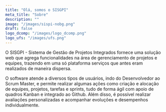 ```yaml
---
title: "Olá, somos o SISGPI"
meta_title: "Sobre"
description: ""
image: "/images/sispi-nobg.png"
draft: false
logo_dcomp: "/images/logo_dcomp.png"
logo_ufs: "/images/ufs.png"
---
```


O SISGPI - Sistema de Gestão de Projetos Integrados fornece uma solução web que agrega funcionalidades na área de gerenciamento de projetos e equipes, trazendo em uma só plataforma serviços que antes eram realizados de maneira dispersa.

O software atende a diversos tipos de usuários, indo do Desenvolvedor ao Scrum Master, e permite realizar algumas ações como criação e alocação de equipes, projetos, tarefas e sprints, tudo de forma ágil com apoio de quadros Kanban e integrado ao Github. Além disso, é possível realizar avaliações personalizadas e acompanhar evoluções e desempenhos individualmente.

<!-- <svg version="1.1" viewBox="0 0 646.67 301.33" xmlns="http://www.w3.org/2000/svg">
<g transform="matrix(1.3333 0 0 -1.3333 0 301.33)">
<g transform="scale(.1)">
<g transform="scale(10)">
<text transform="matrix(1 0 0 -1 .20273 6.6941)" fill="#00388c" font-family="'DejaVu Sans'" font-size="27.375px" xml:space="preserve"><tspan x="0 21.078751 37.914375 55.297501 72.078377 83.329498 94.060501 110.84138 137.50462 154.34026 171.77809 182.50909 199.26259 207.96785 225.35097 242.1866 250.89185 269.9996 286.75308 313.41635 330.79947 348.23718 358.96817 375.74905 390.8053 407.66821 424.42169 433.64709 453.68558 468.98807" y="0">Departamento de Computação/UFS</tspan></text>
</g>
<path d="m4162.8 1421.2c20.86 0 41.56 2.11 62.07 6.32 20.55 4.26 38.95 11.76 55.24 22.5 16.29 10.75 29.49 25.39 39.57 43.99 10.11 18.55 15.15 42.19 15.15 70.86 0 41.05-15 74.76-44.96 101.17-29.96 26.37-72.97 39.57-129.02 39.57h-165.16v-284.41zm-219.92-374.38v711.56h217.97c35.86 0 67.77-4.88 95.78-14.65 28.05-9.76 51.8-23.32 71.37-40.58 19.53-17.27 34.37-37.77 44.45-61.56 10.12-23.79 15.16-49.38 15.16-76.72 0-35.2-6.18-65.16-18.56-89.92-12.38-24.77-29.02-45.12-49.84-61.1-20.86-15.97-44.81-27.54-71.84-34.69-27.07-7.18-54.92-10.78-83.59-10.78h-168.09v-321.56z" fill="#00388c" fill-rule="evenodd"/>
<path d="m3357.5 1449.5 350.86 332.34v-735.04h-52.77v614.81l-298.09-294.18-293.24 290.27v-610.9h-52.78v735.04z" fill="#00388c" fill-rule="evenodd"/>
<path d="m2796.4 1403.6c0 43.67-8.44 85.04-25.4 124.14-16.95 39.1-40.23 73.32-69.88 102.62-29.65 29.33-64.53 52.46-104.57 69.41-40.08 16.91-83.59 25.39-130.51 25.39-41.05 0-81.13-7.66-120.19-22.97-39.1-15.31-73.99-37.15-104.61-65.47-30.63-28.36-55.2-62.38-73.79-102.14-18.55-39.73-27.85-84.07-27.85-132.93 0-41.06 8.16-80.63 24.45-118.75 16.29-38.13 39.06-72.15 68.4-102.15 29.34-29.96 64.18-53.91 104.57-71.84 40.43-17.89 85.04-26.87 133.91-26.87 41.05 0 81.13 7.65 120.23 22.96 39.1 15.32 73.79 37.15 104.1 65.51 30.28 28.32 54.73 62.23 73.28 101.64 18.6 39.42 27.86 83.25 27.86 131.45zm-709.57-2.93c0 55.39 10.58 106.21 31.75 152.5 21.17 46.25 49.38 85.98 84.53 119.22 35.2 33.24 75.59 59.14 121.22 77.69 45.62 18.6 92.85 27.85 141.71 27.85 55.39 0 106.53-10.23 153.44-30.78 46.95-20.5 87.5-47.89 121.72-82.11 34.18-34.18 60.74-73.59 79.65-118.24 18.9-44.65 28.32-91.4 28.32-140.27 0-56.02-10.59-107.19-31.76-153.44s-49.18-86.01-84.06-119.26c-34.85-33.2-74.92-58.94-120.2-77.18-45.27-18.25-92.38-27.39-141.25-27.39-56.01 0-107.5 10.28-154.41 30.78-46.92 20.55-87.46 47.89-121.68 82.11s-60.94 73.64-80.16 118.28c-19.22 44.61-28.82 91.37-28.82 140.24z" fill="#00388c" fill-rule="evenodd"/>
<path d="m448.28 2250.1c124.57 0 239.73-28.28 345.43-84.8 105.7-56.57 197.11-131.14 274.14-223.75 77.03-92.62 137.27-197.93 180.7-315.94 43.44-118.01 65.16-239.3 65.16-363.87s-21.72-236.4-65.16-335.58c-43.43-99.184-103.67-183.17-180.7-252-77.03-68.863-168.44-121.72-274.14-158.59-105.7-36.879-220.86-55.308-345.43-55.308h-447.46v1789.8z" fill="#00388c" fill-rule="evenodd"/>
<path d="m448.28 2250.1c124.57 0 239.73-28.28 345.43-84.8 105.7-56.56 197.11-131.13 274.14-223.75s137.27-197.93 180.7-315.94c43.44-118.01 65.16-239.3 65.16-363.87s-21.72-236.4-65.16-335.58c-43.43-99.18-103.67-183.17-180.7-251.99-77.03-68.871-168.44-121.72-274.14-158.6-105.7-36.871-220.86-55.308-345.43-55.308h-447.46v1789.8z" fill="none" stroke="#00388c" stroke-width="1.62"/>
<path d="m2104.7 931.32-45.86-37.148 44.8-60.742 50.59 42.851z" fill="#00388c" fill-rule="evenodd"/>
<path d="m2197.6 925.07-43.48-50.511 47.66-56.559 48.86 54.059z" fill="#00388c" fill-rule="evenodd"/>
<path d="m2022.1 1172.8-36.02-43.91 53.87-51.6 39.14 59.8z" fill="#00388c" fill-rule="evenodd"/>
<path d="m2125.5 1904.1-50.35-48.52 30.93-35.35 55.94 38.08z" fill="#00388c" fill-rule="evenodd"/>
<path d="m1918.5 1651 30.19-43.83 60.2 44.3c-11.6 15.31-23.36 30.04-35.55 44.8z" fill="#00388c" fill-rule="evenodd"/>
<path d="m1994.7 2157.2-39.26-74.06 51.17-28.09 43.67 69.22z" fill="#00388c" fill-rule="evenodd"/>
<path d="m2157.8 2035.1-43.16-54.8 42.38-44.07 51.37 46.41z" fill="#00388c" fill-rule="evenodd"/>
<path d="m2107.8 1813.9-61.01-45.94 38.67-53.79 60.74 41.18z" fill="#00388c" fill-rule="evenodd"/>
<path d="m1754.4 2079.4 54.42-3.79 49.02 144.65-64.57 20z" fill="#00388c" fill-rule="evenodd"/>
<path d="m1855.7 2113.6-28.08-70.59 43.04-18.4 36.14 62.5z" fill="#00388c" fill-rule="evenodd"/>
<path d="m1987.4 1927-38.55-58.56 44.8-31.17 47.03 47.42z" fill="#00388c" fill-rule="evenodd"/>
<path d="m2105.8 800.58-51.13-34.797 85.31-115.71 60.82 49.18z" fill="#00388c" fill-rule="evenodd"/>
<path d="m2045 760.5-42.7-23.32 66.84-136.68 60.78 41.68z" fill="#00388c" fill-rule="evenodd"/>
<path d="m2015.1 947.53-37.89-25.152 37.85-65.117 45.08 33.75z" fill="#00388c" fill-rule="evenodd"/>
<path d="m1947.9 613.16-51.52-20 17.3-76.719 67.66 29.688z" fill="#00388c" fill-rule="evenodd"/>
<path d="m2141.1 1076.7-52.77-53.98 69.53-82.03 66.25 71.76z" fill="#00388c" fill-rule="evenodd"/>
<path d="m1777.6 688-49.57-12.621 11.91-66.32 53.24 11.171z" fill="#00388c" fill-rule="evenodd"/>
<path d="m1726.2 912.42-38.05-8.524 9.34-81.328 48.52 8.602z" fill="#00388c" fill-rule="evenodd"/>
<path d="m1832.3 1808.1-22.69-46.09 26.44-16.22 30.75 42z" fill="#00388c" fill-rule="evenodd"/>
<path d="m1444.7 1098.3-40.04-47.78 49.06-41.56 39.1 53.09z" fill="#00388c" fill-rule="evenodd"/>
<path d="m1814.7 924.1-37.23-14.18 23.01-89.774 45.82 23.282z" fill="#00388c" fill-rule="evenodd"/>
<path d="m1833.6 566.95-56.71-15.508 17.14-73.871 63.25 18.828z" fill="#00388c" fill-rule="evenodd"/>
<path d="m1730.4 567.38-58.59-5.629-4.61-100.86 76.56 2.781z" fill="#00388c" fill-rule="evenodd"/>
<path d="m1699.1 772.14-51.4-6.25 0.39-69.84 54.76 6.051z" fill="#00388c" fill-rule="evenodd"/>
<path d="m1116.4 1796.9 45.89 37.15-44.84 60.78-50.55-42.89z" fill="#fff" fill-rule="evenodd"/>
<path d="m940.27 1608.3 33.64 62.65-118.91 83.24c-17.379-29.41-28.52-59.41-43.281-90z" fill="#fff" fill-rule="evenodd"/>
<path d="m976.45 1841.7 46.831 53.01-49.999 61.25-53.402-62.81z" fill="#fff" fill-rule="evenodd"/>
<path d="m1100 1597.3 36.02 43.9-53.87 51.61-39.14-59.85z" fill="#fff" fill-rule="evenodd"/>
<path d="m1255.1 1572.6 31.99 39.77-86.56 64.21c-9.73-15.62-17.7-30.03-25.67-46.4z" fill="#fff" fill-rule="evenodd"/>
<path d="m887.54 1485.5 24.301 65.39-118.72 47.89c-5.93-27.54-15.152-54.57-20.23-82.26z" fill="#fff" fill-rule="evenodd"/>
<path d="m837.3 1366.2 6.719 66.6-69.879 14.26c-2.11-23.52-11.25-47-12.071-70.59z" fill="#fff" fill-rule="evenodd"/>
<path d="m1013.3 1503 28.24 55.7-63.161 31.22-28.199-59.97z" fill="#fff" fill-rule="evenodd"/>
<path d="m886.6 1107-11.211 50.08-75.27-15.08c3.981-18.05 8.238-35 13.469-52.54z" fill="#fff" fill-rule="evenodd"/>
<path d="m960.66 1172.5-8.359 61.18-88.942-6.72 11.172-70.67z" fill="#fff" fill-rule="evenodd"/>
<path d="m863.12 1226.6-6.871 73.72-90.309 6.83c2.457-29.88 5.539-58.75 9.289-88.55z" fill="#fff" fill-rule="evenodd"/>
<path d="m1024 1237.7-6.52 57.73-71.519 1.84 4.84-67.5z" fill="#fff" fill-rule="evenodd"/>
<path d="m1042 1081.6-17.07 58.71-211.87-50.36c9.18-25.39 18.859-50.66 29.41-75.74z" fill="#fff" fill-rule="evenodd"/>
<path d="m1294.6 1640.1 20.94 19.96-53.05 65.78c-9.92-9.41-19.53-19.18-28.95-29.41z" fill="#00388c" fill-rule="evenodd"/>
<path d="m1100.1 810.58 50.35 48.551-30.9 35.32-55.94-38.09z" fill="#fff" fill-rule="evenodd"/>
<path d="m1326.7 1082.8-26.72 39.76-61.95-34.76 29.29-41.06z" fill="#fff" fill-rule="evenodd"/>
<path d="m958.87 938.7-22.031 48.481-67.07-32.969c8.75-17.109 17.691-33.711 27.109-50.391z" fill="#fff" fill-rule="evenodd"/>
<path d="m958.87 938.71-22.031 48.473-67.07-32.973c8.75-17.098 17.691-33.707 27.109-50.387z" fill="none" stroke="#00388c" stroke-width="1.62"/>
<path d="m1207 1070.4-18.2 38.91-62.42-21.05 21.99-50.43z" fill="#fff" fill-rule="evenodd"/>
<path d="m1230.9 557.49 39.26 74.114-51.22 28.039-43.67-69.18z" fill="#00388c" fill-rule="evenodd"/>
<path d="m1024.5 842.14-40.228 54.808-59.731-44.379 46.559-59.179z" fill="#fff" fill-rule="evenodd"/>
<path d="m1067.8 679.6 43.13 54.808-42.35 44.102-51.4-46.453z" fill="#fff" fill-rule="evenodd"/>
<path d="m970.27 1716 38.21 59.65-51.839 40.31-41.911-54.26z" fill="#fff" fill-rule="evenodd"/>
<path d="m1363.1 587.57 28.08 70.551-43.05 18.399-36.13-62.5z" fill="#00388c" fill-rule="evenodd"/>
<path d="m1238.2 793.55 38.52 52.769-44.77 31.129-37.34-47.379z" fill="#00388c" fill-rule="evenodd"/>
<path d="m992.77 1586 30.82 54.06-51.641 31.64-32.301-62.85z" fill="#fff" fill-rule="evenodd"/>
<path d="m1125.3 1918.6 51.1 34.76-85.28 115.71-60.86-49.18z" fill="#00388c" fill-rule="evenodd"/>
<path d="m1180.6 1954.2 42.69 23.36-66.79 136.68-60.83-41.72z" fill="#00388c" fill-rule="evenodd"/>
<path d="m1210.6 1767.1 37.85 25.16-37.85 65.12-45.04-33.75z" fill="#00388c" fill-rule="evenodd"/>
<path d="m1305.8 1806 47.97 21.88-32.19 77.42-52.11-21.76z" fill="#00388c" fill-rule="evenodd"/>
<path d="m1228.5 1974.9 55.43 21.99-24.77 66.33-59.61-26.53z" fill="#00388c" fill-rule="evenodd"/>
<path d="m1228.5 1974.9 55.43 21.99-24.77 66.33-59.61-26.53z" fill="none" stroke="#00388c" stroke-width="1.62"/>
<path d="m1281 2088 51.57 19.96-17.35 85.9-67.65-28.67z" fill="#00388c" fill-rule="evenodd"/>
<path d="m1349.4 1698.6 33.05 18.9-30.74 64.22-39.73-24.41z" fill="#00388c" fill-rule="evenodd"/>
<path d="m1094.1 1718.2 36.88 37.73-48.56 57.31-46.29-50.12z" fill="#fff" fill-rule="evenodd"/>
<path d="m1492.6 1843 38.04 8.52-9.37 81.33-48.48-8.6z" fill="#00388c" fill-rule="evenodd"/>
<path d="m1484.7 1651.3 44.37 26.1-33.71 98.43-61.37-29.29z" fill="#00388c" fill-rule="evenodd"/>
<path d="m1366.1 904.1 60.82 83.82-33.24 22.968-70.82-71.91z" fill="#00388c" fill-rule="evenodd"/>
<path d="m1436.8 840.27 31.25 83.429-22.89 13.172-52.15-77.582z" fill="#00388c" fill-rule="evenodd"/>
<path d="m1436.8 840.27 31.25 83.437-22.89 13.16-52.15-77.578z" fill="none" stroke="#00388c" stroke-width="1.62"/>
<path d="m1484.6 949.92 27.19 67.648-19.42 9.88-43.47-53.47z" fill="#00388c" fill-rule="evenodd"/>
<path d="m1329 1957.6 56.72 15.47-17.15 73.87-63.24-18.83z" fill="#00388c" fill-rule="evenodd"/>
<path d="m1410.9 1790.6 37.26 14.18-23.04 89.73-45.78-23.25z" fill="#00388c" fill-rule="evenodd"/>
<path d="m1344 742.88 26.18 80.551-22.58 13.629-47.97-68.86z" fill="#00388c" fill-rule="evenodd"/>
<path d="m1523.4 2102 53.2 1.44-2.69 151.8-68.29-8.83z" fill="#00388c" fill-rule="evenodd"/>
<path d="m1611.2 1702 34.53 6.09-1.64 75.9-50.31-8.09z" fill="#00388c" fill-rule="evenodd"/>
<path d="m1671 2054.2 58.71-6.13 11.21 74.65-66.06 5.39z" fill="#00388c" fill-rule="evenodd"/>
<path d="m1419.4 2058 68.05 20.59-21.91 164.73c-33.05-8.52-79.11-21.88-111.18-33.05z" fill="#00388c" fill-rule="evenodd"/>
<path d="m1648.4 2158.2 66.48 5 6.25 89.72-76.17 0.16z" fill="#00388c" fill-rule="evenodd"/>
<path d="m1566.6 1808.8 39.81 5.12-0.83 92.07-50.35-11.88z" fill="#00388c" fill-rule="evenodd"/>
<path d="m1524.6 1971.2 56.52 5.63-1.68 74.57-69.96-14.65z" fill="#00388c" fill-rule="evenodd"/>
<path d="m1619.7 1886.4 50.9-3.16 2.5 107.73c-18.4-1.09-34.77-2.89-52.74-5.82z" fill="#00388c" fill-rule="evenodd"/>
<path d="m1396.7 1931.9 59.34 19.45-22.62 66.68-62.35-22.46z" fill="#00388c" fill-rule="evenodd"/>
<path d="m1705.4 1710.4 28.83-2.69 14.8 83.16c-13.63 1.33-27.3 2.19-41.21 2.58z" fill="#00388c" fill-rule="evenodd"/>
<path d="m968.79 1380.6 69.921-1.25 3.13 46.83-66.488 12.62z" fill="#fff" fill-rule="evenodd"/>
<path d="m1333.6 1414.5 13.68 55.23-59.3 23.67-17.77-73.16z" fill="#fff" fill-rule="evenodd"/>
<path d="m1228 1488.9 14.65 40.39-59.07 29.22-20.07-51.21z" fill="#fff" fill-rule="evenodd"/>
<path d="m853.36 1310.8 69.301 8.29 1.168 61.13-69.18 3.44z" fill="#fff" fill-rule="evenodd"/>
<path d="m1045.1 1432 75.62-10.67 10.63 65.39-72.03 13.83z" fill="#fff" fill-rule="evenodd"/>
<path d="m1110.8 1002.5-29.49 40.43-130.24-44.33 35.937-70.711z" fill="#fff" fill-rule="evenodd"/>
<path d="m1054.5 1271 64.53 10.12-9.68 53.67-59.93-7.15z" fill="#fff" fill-rule="evenodd"/>
<path d="m1716.3 1865.2 44.53-8.95 19.14 119.14-55.74 7.97z" fill="#00388c" fill-rule="evenodd"/>
<path d="m1817.7 1939.6 49.42-18.43 31.95 77.54-52.26 21.44z" fill="#00388c" fill-rule="evenodd"/>
<path d="m1875.3 2117 54.77-23.6 40.23 81.14-67.89 28z" fill="#00388c" fill-rule="evenodd"/>
<path d="m1774.6 1819.3 34.84-15.27 33.29 62.93-43.29 17.38z" fill="#00388c" fill-rule="evenodd"/>
<path d="m2046.3 2038.9 44.02-26.13 38.44 55.35-45.59 34.41z" fill="#00388c" fill-rule="evenodd"/>
<path d="m1975.9 1786.5 32.93-28.6 69.18 58.99-30.67 39.84z" fill="#00388c" fill-rule="evenodd"/>
<path d="m1864.1 1761.1 38.95-25.2 40.5 57.07-42.85 27.03z" fill="#00388c" fill-rule="evenodd"/>
<path d="m1934.5 1969.4 51.06-29.1 40.07 64.33-58.04 36.06z" fill="#00388c" fill-rule="evenodd"/>
<path d="m1881.2 1854.4 36.37-16.25 47.15 79.73-48.83 29.53z" fill="#00388c" fill-rule="evenodd"/>
<path d="m2029.7 1923.8 32.15-34.72 53.35 53.82-53.75 41.14z" fill="#00388c" fill-rule="evenodd"/>
<path d="m1938.5 1714 21.56-17.31 27.65 40.04-26.32 14.53z" fill="#00388c" fill-rule="evenodd"/>
<path d="m1660 654.84 58.71 6.09 11.21-74.649-66.05-5.39z" fill="#00388c" fill-rule="evenodd"/>
<path d="m1408.5 630.74 68.04-20.59-25.27-142.93c-33.09 8.519-62.19 21.883-94.26 33.09z" fill="#00388c" fill-rule="evenodd"/>
<path d="m1558 652.53 66.48-5 6.25-73.711-72.77 3.711z" fill="#00388c" fill-rule="evenodd"/>
<path d="m1519.6 779.45 50.66-13.398-1.64-74.571-70 14.649z" fill="#00388c" fill-rule="evenodd"/>
<path d="m1591.7 903.55 42.97-5.551-8.09-106.6c-17.93 4.223-33.75 1.024-50.98 6.911z" fill="#00388c" fill-rule="evenodd"/>
<path d="m1282.4 734.56 33.75-15.457-26.68-62.704c-12.61 8.133-24.06 17.032-36.36 25.551z" fill="#00388c" fill-rule="evenodd"/>
<path d="m1164.5 749.56 51.84-42.34-39.38-59.489c-18.12 15.149-35.62 30.782-52.93 46.911z" fill="#00388c" fill-rule="evenodd"/>
<path d="m1164.5 749.57 51.84-42.351-39.38-59.489c-18.12 15.157-35.62 30.778-52.93 46.907z" fill="none" stroke="#00388c" stroke-width="1.62"/>
<path d="m1385.8 777.14 59.34-19.493-22.66-66.679-62.34 22.5z" fill="#00388c" fill-rule="evenodd"/>
<path d="m1359.1 1216.7 18.44-36.95-77.54-57.15-29.18 45.47z" fill="#fff" fill-rule="evenodd"/>
<path d="m1240.9 997.61 36.17-37.66-84.3-84.879-44.29 43.399z" fill="#fff" fill-rule="evenodd"/>
<path d="m1401.3 1144.2 21.8-24.41-57.19-70.74-39.18 33.79z" fill="#00388c" fill-rule="evenodd"/>
<path d="m1217.1 1220.1 14.65-40.39-59.1-29.22-20.04 51.25z" fill="#fff" fill-rule="evenodd"/>
<path d="m1512.7 555.31 69.18-15.2-11.61-78.711-68 8.75z" fill="#00388c" fill-rule="evenodd"/>
<path d="m1429.9 703.94 60.04-16.492-14.18-58.859-67.3 21.64z" fill="#00388c" fill-rule="evenodd"/>
<path d="m1429.9 703.94 60.04-16.481-14.18-58.867-67.3 21.64z" fill="none" stroke="#00388c" stroke-width="1.62"/>
<path d="m1806.8 769.45 49.41 18.43 31.95-77.5-52.26-21.438z" fill="#00388c" fill-rule="evenodd"/>
<path d="m1814 649.68 54.77 23.601 29.37-64.422-60.93-23.359z" fill="#00388c" fill-rule="evenodd"/>
<path d="m1853.2 947.96 38.95 25.16 40.55-57.07-42.89-27.031z" fill="#00388c" fill-rule="evenodd"/>
<path d="m1930.4 678.59 51.06 29.101 40.07-64.339-58.04-31.403z" fill="#00388c" fill-rule="evenodd"/>
<path d="m1870.4 854.64 36.37 16.289 56.83-79.758-52.73-29.543z" fill="#00388c" fill-rule="evenodd"/>
<path d="m1926.4 992.92 20.46 11.718 20.79-26.331-24.65-17.219z" fill="#00388c" fill-rule="evenodd"/>
<path d="m1151.9 1333.1 69.96-1.17 3.04 46.87-66.52 12.5z" fill="#fff" fill-rule="evenodd"/>
<path d="m1518 943.12 30.12-6.41-15.71-75.391-47.15 22.852z" fill="#00388c" fill-rule="evenodd"/>
<path d="m1369.8 1524.1 36.57 56.48-81.8 65.55-46.21-66.88z" fill="#00388c" fill-rule="evenodd"/>
<path d="m1329 1314 13.78-40.94-58.55-24.69-13.95 58.32z" fill="#fff" fill-rule="evenodd"/>
<path d="m1709.4 1011.6-64.93 0.7-14.37-76.6 85.9-0.551z" fill="#00388c" fill-rule="evenodd"/>
<path d="m1796.4 1684.3 27.73-15.12 33.75 55.59-40.04 18.63z" fill="#00388c" fill-rule="evenodd"/>
<path d="m1271.9 1343.2 58.29 8.55-0.86 37.11-56.76 2.85z" fill="#fff" fill-rule="evenodd"/>
<path d="m1540.4 1037-22.27-58.212 59.93-23.316 19.68 62.928z" fill="#00388c" fill-rule="evenodd"/>
<path d="m1807.5 1037.3 27.07-52.269 58.09 29.569-32.31 49.73z" fill="#00388c" fill-rule="evenodd"/>
<path d="m1847.9 1662.9 38.95-27.14 44.41 59.02-46.76 30.9z" fill="#00388c" fill-rule="evenodd"/>
<path d="m1916.7 1106.6-40.9-30.55 52.03-64.96c20.2 13.83 30.74 24.14 49.65 39.53z" fill="#00388c" fill-rule="evenodd"/>
<path d="m1778.3 1026.4-37.23-10.31 11.37-91.681 57.46 17.422z" fill="#00388c" fill-rule="evenodd"/>
<path d="m2201.1 1872.5 40.24-54.76 59.72 44.33-46.52 59.22z" fill="#00388c" fill-rule="evenodd"/>
<path d="m2249.2 873-46.88-52.969 50.04-61.25 49.46 62.821z" fill="#00388c" fill-rule="evenodd"/>
<path d="m2313.4 935.97-38.21-59.61 51.84-40.308 41.95 54.258z" fill="#00388c" fill-rule="evenodd"/>
<path d="m1333.6 1414.5 13.68 55.23-59.3 23.67 13.95-76.01z" fill="#00388c" fill-rule="evenodd"/>
<path d="m1310.6 1348.7 20.82 3.05-0.86 37.11-24.22 1.21z" fill="#00388c" fill-rule="evenodd"/>
<path d="m1330.1 1314 13.83-42.11-29.81-11.17-1.17 51.13z" fill="#00388c" fill-rule="evenodd"/>
<path d="m1360.2 1217.9 18.48-36.95-74.06-54.57 6.95 64.73z" fill="#00388c" fill-rule="evenodd"/>
<path d="m1326.7 1082.8-23.24 34.57-10.32-54.97z" fill="#00388c" fill-rule="evenodd"/>
<path d="m1151.9 1825.6 10.43 8.44-46.01 60.78-7.5-6.37z" fill="#00388c" fill-rule="evenodd"/>
<path d="m1262.7 1582.1 24.38 30.32-47.81 35.46z" fill="#00388c" fill-rule="evenodd"/>
<path d="m1266.8 970.66 10.27-10.711-24.96-25.148z" fill="#00388c" fill-rule="evenodd"/>
<path d="m1210 849.6-15.39-19.532 2.5-2.109z" fill="#fff" fill-rule="evenodd"/>
</g>
</g>
</svg> -->
